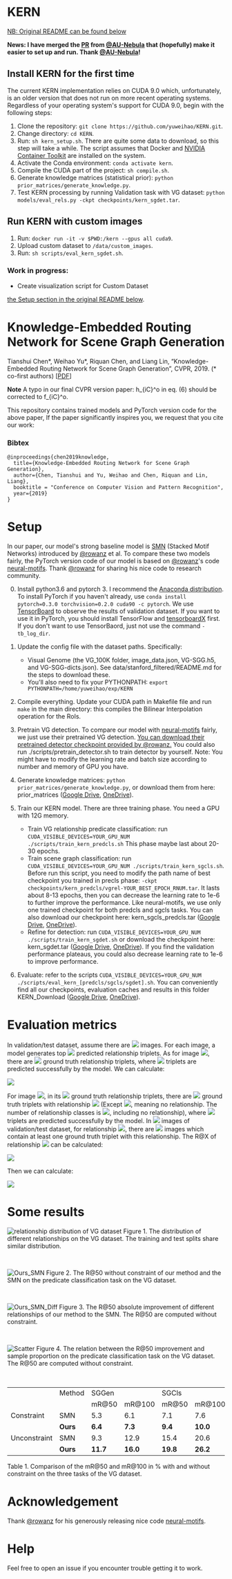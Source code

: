 # KERN

[NB: Original README can be found below](#knowledge-embedded-routing-network-for-scene-graph-generation)

**News: I have merged the [PR](https://github.com/AU-Nebula/KERN) from [@AU-Nebula](https://github.com/AU-Nebula) that (hopefully) make it easier to set up and run. Thank [@AU-Nebula](https://github.com/AU-Nebula)!**


## Install KERN for the first time
The current KERN implementation relies on CUDA 9.0 which, unfortunately, is an older version that does not run on more recent operating systems.
Regardless of your operating system's support for CUDA 9.0, begin with the following steps:

 1. Clone the repository: `git clone https://github.com/yuweihao/KERN.git`.
 2. Change directory: `cd KERN`.
 3. Run: `sh kern_setup.sh`. There are quite some data to download, so this step will take a while. The script assumes that Docker and [NVIDIA Container Toolkit](https://docs.nvidia.com/datacenter/cloud-native/container-toolkit/install-guide.html#docker) are installed on the system.
 4. Activate the Conda environment: `conda activate kern`.
 5. Compile the CUDA part of the project: `sh compile.sh`.
 6. Generate knowledge matrices (statistical prior): `python prior_matrices/generate_knowledge.py`.
 7. Test KERN processing by running Validation task with VG dataset: `python models/eval_rels.py -ckpt checkpoints/kern_sgdet.tar`.

## Run KERN with custom images

 1. Run: `docker run -it -v $PWD:/kern --gpus all cuda9`.
 2. Upload custom dataset to `/data/custom_images`.
 3. Run: `sh scripts/eval_kern_sgdet.sh`.

### Work in progress: 
 * Create visualization script for Custom Dataset 


 [the Setup section in the original README below](#setup).

# Knowledge-Embedded Routing Network for Scene Graph Generation
Tianshui Chen*, Weihao Yu*, Riquan Chen, and Liang Lin, “Knowledge-Embedded Routing Network for Scene Graph Generation”, CVPR, 2019. (* co-first authors) [[PDF](http://whyu.me/pdf/CVPR2019_KERN.pdf)]

**Note** A typo in our final CVPR version paper: h_{iC}^o in eq. (6) should be corrected to f_{iC}^o.

This repository contains trained models and PyTorch version code for the above paper, If the paper significantly inspires you, we request that you cite our work:

### Bibtex

```
@inproceedings{chen2019knowledge,
  title={Knowledge-Embedded Routing Network for Scene Graph Generation},
  author={Chen, Tianshui and Yu, Weihao and Chen, Riquan and Lin, Liang},
  booktitle = "Conference on Computer Vision and Pattern Recognition",
  year={2019}
}
```
# Setup
In our paper, our model's strong baseline model is [SMN](https://arxiv.org/abs/1711.06640) (Stacked Motif Networks) introduced by [@rowanz](https://github.com/rowanz) et al. To compare these two models fairly, the PyTorch version code of our model is based on [@rowanz](https://github.com/rowanz)'s code [neural-motifs](https://github.com/rowanz/neural-motifs). Thank [@rowanz](https://github.com/rowanz) for sharing his nice code to research community.

0. Install python3.6 and pytorch 3. I recommend the [Anaconda distribution](https://repo.continuum.io/archive/). To install PyTorch if you haven't already, use
 ```conda install pytorch=0.3.0 torchvision=0.2.0 cuda90 -c pytorch```.
 We use [TensorBoard](https://www.tensorflow.org/guide/summaries_and_tensorboard) to observe the results of validation dataset. If you want to use it in PyTorch, you should install TensorFlow and [tensorboardX](https://github.com/lanpa/tensorboardX) first. If you don't want to use TensorBaord, just not use the command ```-tb_log_dir```.
 
1. Update the config file with the dataset paths. Specifically:
    - Visual Genome (the VG_100K folder, image_data.json, VG-SGG.h5, and VG-SGG-dicts.json). See data/stanford_filtered/README.md for the steps to download these.
    - You'll also need to fix your PYTHONPATH: `export PYTHONPATH=/home/yuweihao/exp/KERN`

2. Compile everything. Update your CUDA path in Makefile file and run `make` in the main directory: this compiles the Bilinear Interpolation operation for the RoIs.

3. Pretrain VG detection. To compare our model with [neural-motifs](https://github.com/rowanz/neural-motifs) fairly, we just use their pretrained VG detection. [You can download their pretrained detector checkpoint provided by @rowanz.](https://drive.google.com/open?id=11zKRr2OF5oclFL47kjFYBOxScotQzArX) 
You could also run ./scripts/pretrain_detector.sh to train detector by yourself. Note: You might have to modify the learning rate and batch size according to number and memory of GPU you have.

4. Generate knowledge matrices: ```python prior_matrices/generate_knowledge.py```, or download them from here: prior_matrices (<a href="https://drive.google.com/open?id=1Tg4CtK8Y1JkSsuaLWIqwzIrp6VXd11JP" target="_blank">Google Drive</a>, <a href="https://1drv.ms/f/s!ArFSFaZzVErwgUNM6nitaMleGkxW" target="_blank">OneDrive</a>).

5. Train our KERN model. There are three training phase. You need a GPU with 12G memory. 
    - Train VG relationship predicate classification: run ```CUDA_VISIBLE_DEVICES=YOUR_GPU_NUM ./scripts/train_kern_predcls.sh``` 
    This phase maybe last about 20-30 epochs. 
    - Train scene graph classification: run ```CUDA_VISIBLE_DEVICES=YOUR_GPU_NUM ./scripts/train_kern_sgcls.sh```. Before run this script, you need to modify the path name of best checkpoint you trained in precls phase: ```-ckpt checkpoints/kern_predcls/vgrel-YOUR_BEST_EPOCH_RNUM.tar```. It lasts about 8-13 epochs, then you can decrease the learning rate to 1e-6 to further improve the performance. Like neural-motifs, we use only one trained checkpoint for both predcls and sgcls tasks. You can also download our checkpoint here: kern_sgcls_predcls.tar (<a href="https://drive.google.com/open?id=1F2WBSGRHmJD9K1LT8ImkGOCuZraood21" target="_blank">Google Drive</a>, <a href="https://1drv.ms/f/s!ArFSFaZzVErwgUKVN85N17rMEXME" target="_blank">OneDrive</a>).
    - Refine for detection: run ```CUDA_VISIBLE_DEVICES=YOUR_GPU_NUM ./scripts/train_kern_sgdet.sh``` or download the checkpoint here: kern_sgdet.tar (<a href="https://drive.google.com/open?id=1hAx4MpMiwofABQi9H6_Jb0Qjp016JX7T" target="_blank">Google Drive</a>, <a href="https://1drv.ms/f/s!ArFSFaZzVErwgUKVN85N17rMEXME" target="_blank">OneDrive</a>). If you find the validation performance plateaus, you could also decrease learning rate to 1e-6 to improve performance. 

6. Evaluate: refer to the scripts ```CUDA_VISIBLE_DEVICES=YOUR_GPU_NUM ./scripts/eval_kern_[predcls/sgcls/sgdet].sh```. You can conveniently find all our checkpoints, evaluation caches and results in this folder KERN_Download (<a href="https://drive.google.com/open?id=1yCQfZRCt6UF-C-jSq78NaF9IUyNplLFx" target="_blank">Google Drive</a>, <a href="https://1drv.ms/f/s!ArFSFaZzVErwgT_SvqLZ3sv5XDu-" target="_blank">OneDrive</a>).



# Evaluation metrics
In validation/test dataset, assume there are <img src="https://render.githubusercontent.com/render/math?math=Y" />  images. For each image, a model generates top <img src="https://render.githubusercontent.com/render/math?math=X" /> predicted relationship triplets. As for image <img src="https://render.githubusercontent.com/render/math?math=I_{y}" />, there are <img src="https://render.githubusercontent.com/render/math?math=G_{y}" /> ground truth relationship triplets, where <img src="https://render.githubusercontent.com/render/math?math=T_{y}^{X}" /> triplets are predicted successfully by the model. We can calculate:


<img src="https://latex.codecogs.com/gif.latex?R@X=\frac{1}{Y}\sum_{y=1}^{Y}\frac{T_{y}^{X}}{G_{y}}." />


For image <img src="https://render.githubusercontent.com/render/math?math=I_{y}" />, in its <img src="https://render.githubusercontent.com/render/math?math=G_{y}" /> ground truth relationship triplets, there are <img src="https://render.githubusercontent.com/render/math?math=G_{yk}" /> ground truth triplets with relationship <img src="https://render.githubusercontent.com/render/math?math=k" /> (Except <img src="https://render.githubusercontent.com/render/math?math=k=1" />, meaning no relationship. The number of relationship classes is <img src="https://render.githubusercontent.com/render/math?math=K" />, including no relationship), where <img src="https://render.githubusercontent.com/render/math?math=T_{yk}^X" /> triplets are predicted successfully by the model. In <img src="https://render.githubusercontent.com/render/math?math=Y" /> images of validation/test dataset, for relationship <img src="https://render.githubusercontent.com/render/math?math=k" />, there are <img src="https://render.githubusercontent.com/render/math?math=Y_{k}" /> images which contain at least one ground truth triplet with this relationship. The R@X of relationship <img src="https://render.githubusercontent.com/render/math?math=k" /> can be calculated:


<img src="https://latex.codecogs.com/gif.latex?R@X_k=\frac{1}{Y_k}\sum_{y=1,G_{yk}\neq0}^{Y}\frac{T_{yk}^X}{G_{yk}}." />



Then we can calculate:

<img src="https://latex.codecogs.com/gif.latex?mR@X=\frac{1}{K-1}\sum_{k=2}^{K}R@X_k." />


# Some results
![relationship distribution of VG dataset](https://raw.githubusercontent.com/yuweihao/misc/master/kern/charts/relationship_distribution.jpg)
Figure 1. The distribution of different relationships on the VG dataset. The training and test splits share similar distribution.

<br>

![Ours_SMN](https://raw.githubusercontent.com/yuweihao/misc/master/kern/charts/ours_smn.jpg)
Figure 2. The R@50 without constraint of our method and the SMN on the predicate classification task on the VG dataset.

<br>

![Ours_SMN_Diff](https://raw.githubusercontent.com/yuweihao/misc/master/kern/charts/ours_smn_diff.jpg)
Figure 3. The R@50 absolute improvement of different relationships of our method to the SMN. The R@50 are computed without constraint.

<br>

![Scatter](https://raw.githubusercontent.com/yuweihao/misc/master/kern/charts/scatter.jpg)
Figure 4. The relation between the R@50 improvement and sample proportion on the predicate classification task on the VG dataset. The R@50 are computed without constraint.

<br>


<table>
   <tr>
      <td></td>
      <td>Method</td>
      <td>SGGen</td>
      <td></td>
      <td>SGCls</td>
      <td></td>
      <td>PredCls</td>
      <td></td>
      <td>Mean</td>
      <td>Relative</td>
   </tr>
   <tr>
      <td></td>
      <td></td>
      <td>mR@50</td>
      <td>mR@100</td>
      <td>mR@50</td>
      <td>mR@100</td>
      <td>mR@50</td>
      <td>mR@100</td>
      <td></td>
      <td>improvement</td>
   </tr>
   <tr>
      <td>Constraint</td>
      <td>SMN</td>
      <td>5.3</td>
      <td>6.1</td>
      <td>7.1</td>
      <td>7.6</td>
      <td>13.3</td>
      <td>14.4</td>
      <td>9.0</td>
      <td></td>
   </tr>
   <tr>
      <td></td>
      <td><strong>Ours</strong></td>
      <td><strong>6.4</strong></td>
      <td><strong>7.3</strong></td>
      <td><strong>9.4</strong></td>
      <td><strong>10.0</strong></td>
      <td><strong>17.7</strong></td>
      <td><strong>19.2</strong></td>
      <td><strong>11.7</strong></td>
      <td><strong>↑ 30.0%</strong></td>
   </tr>
   <tr>
      <td>Unconstraint</td>
      <td>SMN</td>
      <td>9.3</td>
      <td>12.9</td>
      <td>15.4</td>
      <td>20.6</td>
      <td>27.5</td>
      <td>37.9</td>
      <td>20.6</td>
      <td></td>
   </tr>
   <tr>
      <td></td>
      <td><strong>Ours</strong></td>
      <td><strong>11.7</strong></td>
      <td><strong>16.0</strong></td>
      <td><strong>19.8</strong></td>
      <td><strong>26.2</strong></td>
      <td><strong>36.3</strong></td>
      <td><strong>49.0</strong></td>
      <td><strong>26.5</strong></td>
      <td><strong>↑ 28.6%</strong></td>
   </tr>
</table>
Table 1. Comparison of the mR@50 and mR@100 in % with and without constraint on the three tasks of the VG dataset.







# Acknowledgement
Thank [@rowanz](https://github.com/rowanz) for his generously releasing nice code [neural-motifs](https://github.com/rowanz/neural-motifs).






# Help

Feel free to open an issue if you encounter trouble getting it to work.




